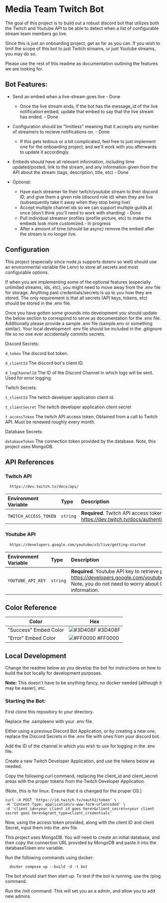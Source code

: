 # Media Team Twitch Bot

The goal of this project is to build out a robust discord bot that utilizes both the Twitch and Youtube API to be able to detect when a list of configurable stream team members go live.

Since this is just an onboarding project, get as far as you can. If you wish to limit the scope of this bot to just Twitch streams, or just Youtube streams, you may do so.

Please use the rest of this readme as documentation outlining the features we are looking for.



## Bot Features:

- Send an embed when a live-stream goes live - Done
  - Once the live stream ends, if the bot has the message_id of the live notification embed, update that embed to say that the live stream has ended. - Done

- Configuration should be "limitless" meaning that it accepts any number of streamers to recieve notifications on. - Done
  - If this gets tedious or a bit complicated, feel free to just implement one for the onboarding project, and we'll work with you afterwards to update it accordingly.

- Embeds should have all relevant information, including time updated/posted, link to the stream, and any information given from the API about the stream (tags, description, title, etc) - Done

- Optional:
  - Have each streamer tie their twitch/youtube stream to their discord ID, and give them a given role (discord role id) when they are live (subsequently take it away when they stop being live) 
  - Accept multiple channel ids so we can support multiple guilds at once (don't think you'll need to work with sharding) - Done
  - Pull individual streamer profiles (profile picture, etc) to make the embeds look more customized.- In progress
  - After x amount of time (should be async) remove the embed after the stream is no longer live. 



## Configuration

This project (especially since node.js supports dotenv so well) should use an environmental variable file (.env) to store all secrets and most configurable options.

If when you are implementing some of the optional features (especially unlimited streams, ids, etc), you might need to move away from the .env file for storage. Anything past credentials/secrets is up to you how they are stored. The only requirement is that all secrets (API keys, tokens, etc) should be stored in the .env file.

Once you have gotten some grounds into development you should update the below section to correspond to serve as documentation for the .env file. Additionally please provide a sample .env file (sample.env or something similar). Your local development .env file should be included in the .gitignore file so no one ever accidentally commits secrets.

Discord Secrets:

`d_token` The discord bot token.

`d_clientId` The discord bot's client ID.

`d_logChannelId` The ID of the Discord Channel in which logs will be sent. Used for error logging.

Twitch Secrets:

`t_clientId` The twitch developer application client id.

`t_clientSecret` The twitch developer application client secret

`t_accessToken` The twitch API access token. Obtained from a call to Twitch API. Must be renewed roughly every month.

Database Secrets: 

`databaseToken` The connection token provided by the database. Note, this project uses MongoDB.

## API References

### Twitch API

```http
  https://dev.twitch.tv/docs/api/
```

| Environment Variable | Type     | Description                |
| :-------- | :------- | :------------------------- |
| `TWITCH_ACCESS_TOKEN` | `string` | **Required**. Twitch API access token. See https://dev.twitch.tv/docs/authentication/ |

### Youtube API

```http
  https://developers.google.com/youtube/v3/live/getting-started
```

| Environment Variable | Type     | Description                       |
| :-------- | :------- | :-------------------------------- |
| `YOUTUBE_API_KEY`      | `string` | **Required**. Youtube API key to retrieve public information. See https://developers.google.com/youtube/v3/live/registering_an_application. Note, you do not need to worry about OAuth since we are retrieving public information. |


## Color Reference

| Color             | Hex                                                                |
| ----------------- | ------------------------------------------------------------------ |
| "Success" Embed Color | ![#3D408F](https://via.placeholder.com/10/3D408F?text=+) #3D408F |
| "Error" Embed Color | ![#FF0000](https://via.placeholder.com/10/FF0000?text=+) #FF0000 |


## Local Development

Change the readme below as you develop the bot for instructions on how to build the bot locally for development purposes.

**Note:** This doesn't have to be anything fancy, no docker needed (although it may be easier), etc.

### Starting the Bot:

First clone this repository to your directory.

Replace the .sampleenv with your .env file.

Either using a previous Discord Bot Application, or by creating a new one, replace the Discord Secrets in the .env file with ones from your discord bot.

Add the ID of the channel in which you wish to use for logging in the .env file.

Create a new Twitch Developer Application, and use the tokens below as needed.

Copy the following curl command, replacing the client_id and client_secret areas with the proper tokens from the Twitch Developer Application.

(Note, this is for linux. Ensure that it is changed for the proper OS.)


```
curl -X POST 'https://id.twitch.tv/oauth2/token' \
-H 'Content-Type: application/x-www-form-urlencoded' \
-d 'client_id=<your client id goes here>&client_secret=<your client secret goes here>&grant_type=client_credentials'
```

Now, using the access token provided, along with the client ID and client Secret, input them into the .env file.

This project uses MongoDB. You will need to create an initial database, and then copy the connection URL provided by MongoDB and paste it into the databaseToken env variable.

Run the following commands using docker:

```
  docker compose up --build -d -t bot

```

The bot should start then start up. To test if the bot is running, use the /ping command.

Run the /init command. This will set you as a admin, and allow you to add new admins. 


